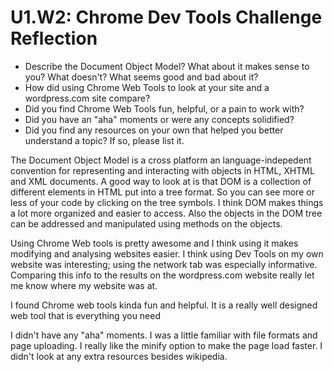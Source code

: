 # U1.W2: Chrome Dev Tools Challenge Reflection

* Describe the Document Object Model? What about it makes sense to you? What doesn't? What seems good and bad about it?
* How did using Chrome Web Tools to look at your site and a wordpress.com site compare?
* Did you find Chrome Web Tools fun, helpful, or a pain to work with?
* Did you have an "aha" moments or were any concepts solidified?
* Did you find any resources on your own that helped you better understand a topic? If so, please list it.


<p>
The Document Object Model is a cross platform an language-indepedent convention for representing and interacting with objects in HTML, XHTML and XML documents. A good way to look at is that DOM is a collection of different elements in HTML put into a tree format. So you can see more or less of your code by clicking on the tree symbols. I think DOM makes things a lot more organized and easier to access. Also the objects in the DOM tree can be addressed and manipulated using methods on the objects. 
</p>
<p>
	Using Chrome Web tools is pretty awesome and I think using it makes modifying and analysing websites easier. I think using Dev Tools on my own website was interesting; using the network tab was especially informative. Comparing this info to the results on the wordpress.com website really let me know where my website was at. 

</p>
<p>
	I found Chrome web tools kinda fun and helpful. It is a really well designed web tool that is everything you need
</p>
<p>
	I didn't have any "aha" moments. I was a little familiar with file formats and page uploading. I really like the minify option to make the page load faster. I didn't look at any extra resources besides wikipedia. 

</p>